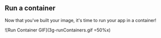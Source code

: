 ## Run a container
Now that you've built your image, it's time to run your app in a container!

![Run Container GIF](3g-runContainers.gif =50%x)
